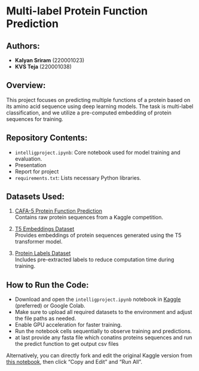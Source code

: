 # Multi-label Protein Function Prediction

## Authors:
- **Kalyan Sriram** (220001023)  
- **KVS Teja** (220001038)

## Overview:
This project focuses on predicting multiple functions of a protein based on its amino acid sequence using deep learning models. The task is multi-label classification, and we utilize a pre-computed embedding of protein sequences for training.


## Repository Contents:
- `intelligproject.ipynb`: Core notebook used for model training and evaluation.
- Presentation
- Report for project
- `requirements.txt`: Lists necessary Python libraries.

## Datasets Used:
1. [CAFA-5 Protein Function Prediction](https://www.kaggle.com/competitions/cafa-5-protein-function-prediction/data)  
   Contains raw protein sequences from a Kaggle competition.

2. [T5 Embeddings Dataset](https://www.kaggle.com/datasets/sergeifironov/t5embeds)  
   Provides embeddings of protein sequences generated using the T5 transformer model.

3. [Protein Labels Dataset](https://www.kaggle.com/datasets/yashvashistha1/labels)  
   Includes pre-extracted labels to reduce computation time during training.
## How to Run the Code:
- Download and open the `intelligproject.ipynb` notebook in [Kaggle](https://www.kaggle.com) (preferred) or Google Colab.
- Make sure to upload all required datasets to the environment and adjust the file paths as needed.
- Enable GPU acceleration for faster training.
- Run the notebook cells sequentially to observe training and predictions.
- at last provide any fasta file which conatins proteins sequences and run the predict function to get output csv files

Alternatively, you can directly fork and edit the original Kaggle version from [this notebook](https://www.kaggle.com/code/hello23981724/intelligproject), then click “Copy and Edit” and “Run All”.
